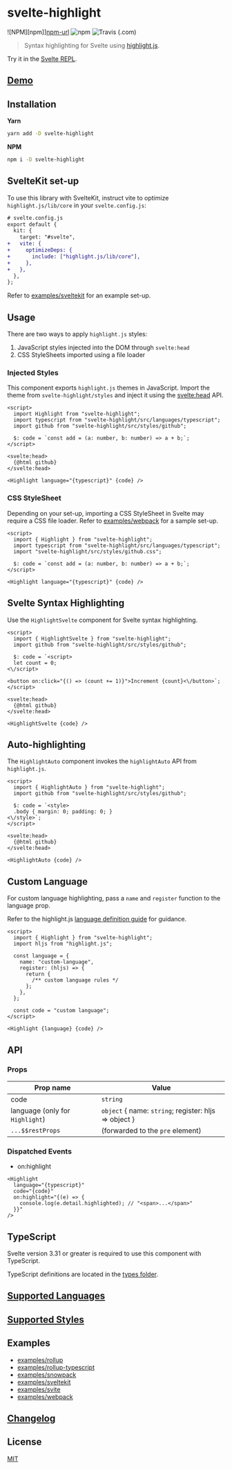 # svelte-highlight

![NPM][npm]][npm-url]
![npm](https://img.shields.io/npm/dt/svelte-highlight?color=ff3e00&style=for-the-badge)
![Travis (.com)](https://img.shields.io/travis/com/metonym/svelte-highlight?style=for-the-badge)

> Syntax highlighting for Svelte using [highlight.js](https://github.com/highlightjs/highlight.js).

Try it in the [Svelte REPL](https://svelte.dev/repl/fe613c5a58f041b9babc801226a17220).

## [Demo](https://svelte-highlight.onrender.com/)

## Installation

**Yarn**

```bash
yarn add -D svelte-highlight
```

**NPM**

```bash
npm i -D svelte-highlight
```

## SvelteKit set-up

To use this library with SvelteKit, instruct vite to optimize `highlight.js/lib/core` in your `svelte.config.js`:

```diff
# svelte.config.js
export default {
  kit: {
    target: "#svelte",
+   vite: {
+     optimizeDeps: {
+       include: ["highlight.js/lib/core"],
+     },
+   },
  },
};
```

Refer to [examples/sveltekit](examples/sveltekit) for an example set-up.

## Usage

There are two ways to apply `highlight.js` styles:

1. JavaScript styles injected into the DOM through `svelte:head`
2. CSS StyleSheets imported using a file loader

### Injected Styles

This component exports `highlight.js` themes in JavaScript. Import the theme from `svelte-highlight/styles` and inject it using the [svelte:head](https://svelte.dev/docs#svelte_head) API.

<!-- prettier-ignore-start -->
```svelte
<script>
  import Highlight from "svelte-highlight";
  import typescript from "svelte-highlight/src/languages/typescript";
  import github from "svelte-highlight/src/styles/github";

  $: code = `const add = (a: number, b: number) => a + b;`;
</script>

<svelte:head>
  {@html github}
</svelte:head>

<Highlight language="{typescript}" {code} />
```
<!-- prettier-ignore-end -->

### CSS StyleSheet

Depending on your set-up, importing a CSS StyleSheet in Svelte may require a CSS file loader. Refer to [examples/webpack](examples/webpack) for a sample set-up.

<!-- prettier-ignore-start -->
```svelte
<script>
  import { Highlight } from "svelte-highlight";
  import typescript from "svelte-highlight/src/languages/typescript";
  import "svelte-highlight/src/styles/github.css";

  $: code = `const add = (a: number, b: number) => a + b;`;
</script>

<Highlight language="{typescript}" {code} />
```
<!-- prettier-ignore-end -->

## Svelte Syntax Highlighting

Use the `HighlightSvelte` component for Svelte syntax highlighting.

<!-- prettier-ignore-start -->
```svelte
<script>
  import { HighlightSvelte } from "svelte-highlight";
  import github from "svelte-highlight/src/styles/github";

  $: code = `<script>
  let count = 0;
<\/script>

<button on:click="{() => (count += 1)}">Increment {count}<\/button>`;
</script>

<svelte:head>
  {@html github}
</svelte:head>

<HighlightSvelte {code} />
```
<!-- prettier-ignore-end -->

## Auto-highlighting

The `HighlightAuto` component invokes the `highlightAuto` API from `highlight.js`.

<!-- prettier-ignore-start -->
```svelte
<script>
  import { HighlightAuto } from "svelte-highlight";
  import github from "svelte-highlight/src/styles/github";

  $: code = `<style>
  .body { margin: 0; padding: 0; }
<\/style>`;
</script>

<svelte:head>
  {@html github}
</svelte:head>

<HighlightAuto {code} />
```
<!-- prettier-ignore-end -->

## Custom Language

For custom language highlighting, pass a `name` and `register` function to the language prop.

Refer to the highlight.js [language definition guide](https://highlightjs.readthedocs.io/en/latest/language-guide.html) for guidance.

<!-- prettier-ignore-start -->
```svelte
<script>
  import { Highlight } from "svelte-highlight";
  import hljs from "highlight.js";

  const language = {
    name: "custom-language",
    register: (hljs) => {
      return {
        /** custom language rules */
      };
    },
  };

  const code = "custom language";
</script>

<Highlight {language} {code} />
```
<!-- prettier-ignore-end -->

## API

### Props

| Prop name                       | Value                                                 |
| ------------------------------- | ----------------------------------------------------- |
| code                            | `string`                                              |
| language (only for `Highlight`) | `object` { name: `string`; register: hljs => object } |
| `...$$restProps`                | (forwarded to the `pre` element)                      |

### Dispatched Events

- on:highlight

<!-- prettier-ignore-start -->
```svelte
<Highlight
  language="{typescript}"
  code="{code}"
  on:highlight="{(e) => {
    console.log(e.detail.highlighted); // "<span>...</span>"
  }}"
/>
```
<!-- prettier-ignore-end -->

## TypeScript

Svelte version 3.31 or greater is required to use this component with TypeScript.

TypeScript definitions are located in the [types folder](./types).

## [Supported Languages](SUPPORTED_LANGUAGES.md)

## [Supported Styles](SUPPORTED_STYLES.md)

## Examples

- [examples/rollup](examples/rollup)
- [examples/rollup-typescript](examples/rollup-typescript)
- [examples/snowpack](examples/snowpack)
- [examples/sveltekit](examples/sveltekit)
- [examples/svite](examples/svite)
- [examples/webpack](examples/webpack)

## [Changelog](CHANGELOG.md)

## License

[MIT](LICENSE)

[npm-url]: https://www.npmjs.com/package/svelte-highlight?style=for-the-badge&color=%23ff3e00